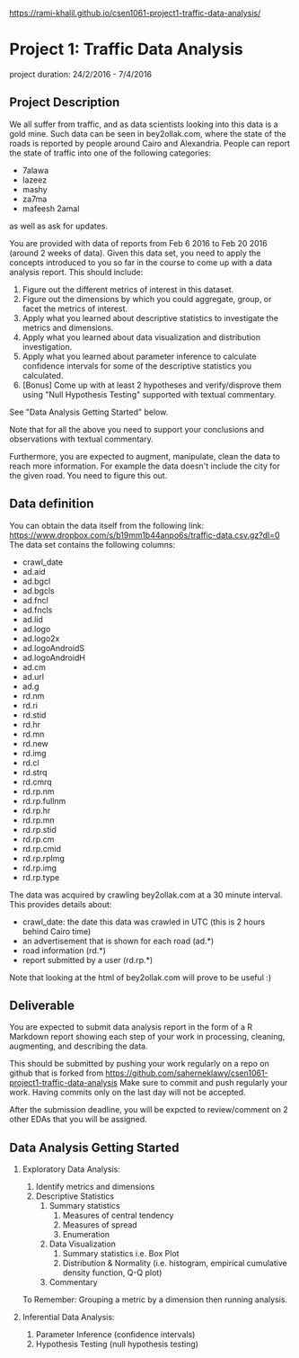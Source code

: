 https://rami-khalil.github.io/csen1061-project1-traffic-data-analysis/




# Project 1: Traffic Data Analysis
project duration: 24/2/2016 - 7/4/2016

## Project Description

We all suffer from traffic, and as data scientists looking into this data is a gold mine.
Such data can be seen in bey2ollak.com, where the state of the roads is reported by people around Cairo and Alexandria.
People can report the state of traffic into one of the following categories:

- 7alawa
- lazeez
- mashy
- za7ma
- mafeesh 2amal

as well as ask for updates.

You are provided with data of reports from Feb 6 2016 to Feb 20 2016 (around 2 weeks of data).
Given this data set, you need to apply the concepts introduced to you so far in the course to come up with a data analysis report. This should include:

1. Figure out the different metrics of interest in this dataset.
2. Figure out the dimensions by which you could aggregate, group, or facet the metrics of interest.
3. Apply what you learned about descriptive statistics to investigate the metrics and dimensions.
4. Apply what you learned about data visualization and distribution investigation.
5. Apply what you learned about parameter inference to calculate confidence intervals for some of the descriptive statistics you calculated.
6. [Bonus] Come up with at least 2 hypotheses and verify/disprove them using "Null Hypothesis Testing" supported with textual commentary.

See "Data Analysis Getting Started" below.

Note that for all the above you need to support your conclusions and observations with textual commentary.

Furthermore, you are expected to augment, manipulate, clean the data to reach more information. For example the data doesn't include the city for the given road. You need to figure this out.


## Data definition

You can obtain the data itself from the following link: https://www.dropbox.com/s/b19mm1b44anpo6s/traffic-data.csv.gz?dl=0
The data set contains the following columns:

* crawl_date
* ad.aid
* ad.bgcl
* ad.bgcls
* ad.fncl
* ad.fncls
* ad.lid
* ad.logo
* ad.logo2x
* ad.logoAndroidS
* ad.logoAndroidH
* ad.cm
* ad.url
* ad.g
* rd.nm
* rd.ri
* rd.stid
* rd.hr
* rd.mn
* rd.new
* rd.img
* rd.cl
* rd.strq
* rd.cmrq
* rd.rp.nm
* rd.rp.fullnm
* rd.rp.hr
* rd.rp.mn
* rd.rp.stid
* rd.rp.cm
* rd.rp.cmid
* rd.rp.rpImg
* rd.rp.img
* rd.rp.type


The data was acquired by crawling bey2ollak.com at a 30 minute interval. This provides details about:
 
* crawl_date: the date this data was crawled in UTC (this is 2 hours behind Cairo time)
* an advertisement that is shown for each road (ad.*)
* road information (rd.*)
* report submitted by a user (rd.rp.*)

Note that looking at the html of bey2ollak.com will prove to be useful :)


## Deliverable

You are expected to submit data analysis report in the form of a R Markdown report showing each step of your work in processing, cleaning, augmenting, and describing the data.

This should be submitted by pushing your work regularly on a repo on github that is forked from https://github.com/saherneklawy/csen1061-project1-traffic-data-analysis
Make sure to commit and push regularly your work. Having commits only on the last day will not be accepted.

After the submission deadline, you will be expcted to review/comment on 2 other EDAs that you will be assigned.


## Data Analysis Getting Started

1. Exploratory Data Analysis:
    1. Identify metrics and dimensions
    1. Descriptive Statistics
        1. Summary statistics
            1. Measures of central tendency
            1. Measures of spread
            1. Enumeration
        1. Data Visualization
            1. Summary statistics i.e. Box Plot
            1. Distribution & Normality (i.e. histogram, empirical cumulative density function, Q-Q plot)
        1. Commentary    
    
    To Remember: Grouping a metric by a dimension then running analysis. 
2. Inferential Data Analysis:
    1. Parameter Inference (confidence intervals)
    1. Hypothesis Testing (null hypothesis testing)
